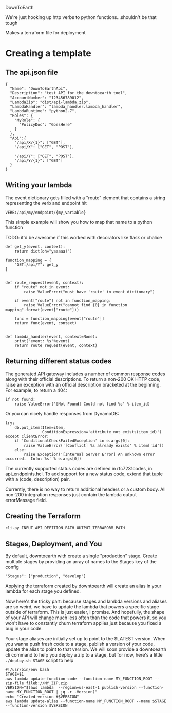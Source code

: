 DownToEarth


We're just hooking up http verbs to python functions...shouldn't be that tough

Makes a terraform file for deployment


Creating a template
=====

The api.json file
----------

    {
	  "Name": "DownToEarthApi",
	  "Description": "test API for the downtoearth tool",
	  "AccountNumber": "123456789012",
	  "LambdaZip": "dist/api-lambda.zip",
	  "LambdaHandler": "lambda_handler.lambda_handler",
	  "LambdaRuntime": "python2.7",
	  "Roles": {
		"MyRole": {
		  "PolicyDoc": "GoesHere"
		}
	  },
	  "Api":{
		"/api/X/{1}": ["GET"],
		"/api/X": ["GET", "POST"],
	
		"/api/Y": ["GET", "POST"],
		"/api/Y/{1}": ["GET"]
	  }
	}
	
	
Writing your lambda
--------

The event dictionary gets filled with a "route" element that contains a string representing the verb and endpoint hit
    
    VERB:/api/my/endpoint/{my_variable}

This simple example will show you how to map that name to a python function

TODO: it'd be awesome if this worked with decorators like flask or chalice


	def get_y(event, context):
		return dict(oh="yaaaaa!")
	
	function_mapping = {
		"GET:/api/Y": get_y
	}
	
	
	def route_request(event, context):
		if "route" not in event:
			raise ValueError("must have 'route' in event dictionary")
	
		if event["route"] not in function_mapping:
			raise ValueError("cannot find {0} in function mapping".format(event["route"]))
	
		func = function_mapping[event["route"]]
		return func(event, context)
	
	
	def lambda_handler(event, context=None):
		print("event: %s"%event)
		return route_request(event, context)


Returning different status codes
-------

The generated API gateway includes a number of common response codes
along with their official descriptions.  To return a non-200 OK HTTP
code, raise an exception with an official description bracketed at the
beginning.  For example, to return a 404:


    if not found:
        raise ValueError('[Not Found] Could not find %s' % item_id)

Or you can nicely handle responses from DynamoDB:


    try:
        db.put_item(Item=item,
                    ConditionExpression='attribute_not_exists(item_id)')
    except ClientError:
        if 'ConditionalCheckFailedException' in e.args[0]:
            raise ValueError('[Conflict] %s already exists' % item['id'])
        else:
            raise Exception('[Internal Server Error] An unknown error occurred.  Info: %s' % e.args[0])


The currently supported status codes are defined in rfc7231codes, in
api_endpoints.hcl.  To add support for a new status code, extend that
tuple with a (code, description) pair.

Currently, there is no way to return additional headers or a custom
body.  All non-200 integration responses just contain the lambda
output errorMessage field.


Creating the Terraform
-------

	cli.py INPUT_API_DEFITION_PATH OUTPUT_TERRAFORM_PATH
    
    
Stages, Deployment, and You
-------
By default, downtoearth with create a single "production" stage.  Create multiple stages by providing an array of names
to the Stages key of the config

    "Stages": ["production", "develop"]
    
Applying the terraform created by downtoearth will create an alias in your lambda for each stage you defined.

Now here's the tricky part: because stages and lambda versions and aliases are so weird, we have to update the lambda 
that powers a specific stage outside of terraform.  This is just easier, I promise.  And hopefully, the shape of your 
API will change much less often than the code that powers it, so you won't have to constantly churn terraform applies
just because you fixed a bug in your code.

Your stage aliases are initially set up to point to the $LATEST version.  When you wanna push fresh code to a stage, 
publish a version of your code, update the alias to point to that version.  We will soon provide a downtoearth cli 
command to help you deploy a zip to a stage, but for now, here's a little `./deploy.sh STAGE` script to help

    #!/usr/bin/env bash
	STAGE=$1
	aws lambda update-function-code --function-name MY_FUNCTION_ROOT --zip-file fileb://MY_ZIP.zip
	VERSION="$(aws lambda  --region=us-east-1 publish-version --function-name MY_FUNCTION_ROOT | jq -r .Version)"
	echo "Created version #$VERSION"
	aws lambda update-alias --function-name MY_FUNCTION_ROOT --name $STAGE --function-version $VERSION

